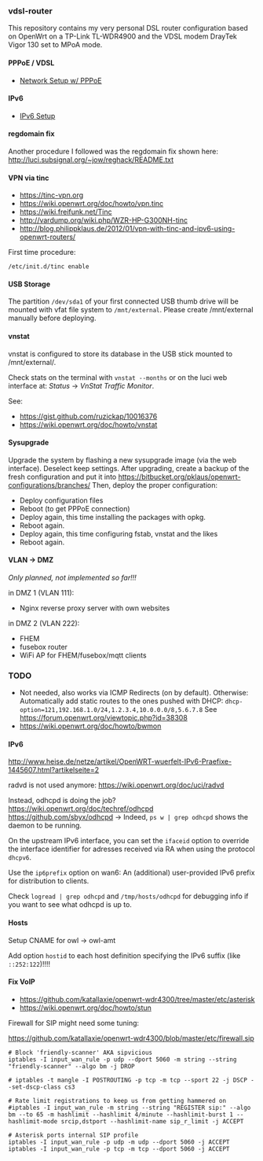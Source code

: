 ### vdsl-router

This repository contains my very personal DSL router configuration based
on OpenWrt on a TP-Link TL-WDR4900 and the VDSL modem DrayTek Vigor 130
set to MPoA mode.

#### PPPoE / VDSL

* [Network Setup w/ PPPoE](https://wiki.openwrt.org/doc/uci/network#protocol_pppoe_ppp_over_ethernet)

#### IPv6

* [IPv6 Setup](https://wiki.openwrt.org/doc/uci/network6)

#### regdomain fix

Another procedure I followed was the regdomain fix shown here:
<http://luci.subsignal.org/~jow/reghack/README.txt>

#### VPN via tinc

* <https://tinc-vpn.org>
* <https://wiki.openwrt.org/doc/howto/vpn.tinc>
* <https://wiki.freifunk.net/Tinc>
* <http://vardump.org/wiki.php/WZR-HP-G300NH-tinc>
* <http://blog.philippklaus.de/2012/01/vpn-with-tinc-and-ipv6-using-openwrt-routers/>

First time procedure:

    /etc/init.d/tinc enable

#### USB Storage

The partition `/dev/sda1` of your first connected USB thumb drive
will be mounted with vfat file system to `/mnt/external`.
Please create /mnt/external manually before deploying.

#### vnstat

vnstat is configured to store its database in the USB stick mounted
to /mnt/external/.

Check stats on the terminal with `vnstat --months` or
on the luci web interface at: *Status* → *VnStat Traffic Monitor*.

See:
* <https://gist.github.com/ruzickap/10016376>
* <https://wiki.openwrt.org/doc/howto/vnstat>

#### Sysupgrade

Upgrade the system by flashing a new sysupgrade image (via the web interface). Deselect keep settings.
After upgrading, create a backup of the fresh configuration and put it into <https://bitbucket.org/pklaus/openwrt-configurations/branches/>
Then, deploy the proper configuration:
* Deploy configuration files
* Reboot (to get PPPoE connection)
* Deploy again, this time installing the packages with opkg.
* Reboot again.
* Deploy again, this time configuring fstab, vnstat and the likes
* Reboot again.

#### VLAN -> DMZ

*Only planned, not implemented so far!!!*

in DMZ 1 (VLAN 111):

* Nginx reverse proxy server with own websites

in DMZ 2 (VLAN 222):

* FHEM
* fusebox router
* WiFi AP for FHEM/fusebox/mqtt clients


### TODO

* Not needed, also works via ICMP Redirects (on by default). Otherwise:
  Automatically add static routes to the ones pushed with DHCP:
  `dhcp-option=121,192.168.1.0/24,1.2.3.4,10.0.0.0/8,5.6.7.8`
  See https://forum.openwrt.org/viewtopic.php?id=38308
* <https://wiki.openwrt.org/doc/howto/bwmon>

#### IPv6

<http://www.heise.de/netze/artikel/OpenWRT-wuerfelt-IPv6-Praefixe-1445607.html?artikelseite=2>

radvd is not used anymore:
<https://wiki.openwrt.org/doc/uci/radvd>

Instead, odhcpd is doing the job?
<https://wiki.openwrt.org/doc/techref/odhcpd>
<https://github.com/sbyx/odhcpd>
-> Indeed, `ps w | grep odhcpd` shows the daemon to be running.

On the upstream IPv6 interface, you can set the `ifaceid` option
to override the interface identifier for adresses received via RA
when using the protocol `dhcpv6`.

Use the `ip6prefix` option on wan6:
An (additional) user-provided IPv6 prefix for distribution to clients.

Check `logread | grep odhcpd` and `/tmp/hosts/odhcpd` for debugging
info if you want to see what odhcpd is up to.

#### Hosts

Setup CNAME for owl -> owl-amt

Add option `hostid` to each host definition specifying the IPv6 suffix (like `::252:122`)!!!!

#### Fix VoIP

* <https://github.com/katallaxie/openwrt-wdr4300/tree/master/etc/asterisk>
* <https://wiki.openwrt.org/doc/howto/stun>

Firewall for SIP might need some tuning:

<https://github.com/katallaxie/openwrt-wdr4300/blob/master/etc/firewall.sip>

```
# Block 'friendly-scanner' AKA sipvicious
iptables -I input_wan_rule -p udp --dport 5060 -m string --string "friendly-scanner" --algo bm -j DROP

# iptables -t mangle -I POSTROUTING -p tcp -m tcp --sport 22 -j DSCP --set-dscp-class cs3

# Rate limit registrations to keep us from getting hammered on
#iptables -I input_wan_rule -m string --string "REGISTER sip:" --algo bm --to 65 -m hashlimit --hashlimit 4/minute --hashlimit-burst 1 --hashlimit-mode srcip,dstport --hashlimit-name sip_r_limit -j ACCEPT

# Asterisk ports internal SIP profile
iptables -I input_wan_rule -p udp -m udp --dport 5060 -j ACCEPT
iptables -I input_wan_rule -p tcp -m tcp --dport 5060 -j ACCEPT
```
